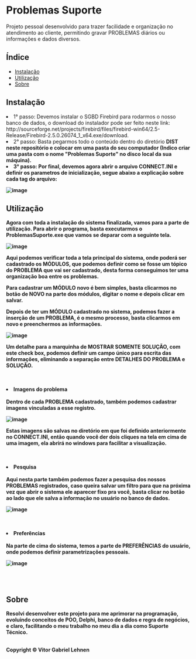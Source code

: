 <!DOCTYPE html>
<html>
<head>
    <meta charset="UTF-8">
</head>
<body>

<!-- Cabeçalho -->
<h1>Problemas Suporte</h1>

<!-- Descrição do Projeto -->
<p>Projeto pessoal desenvolvido para trazer facilidade e organização no atendimento ao cliente, permitindo gravar PROBLEMAS diários ou informações e dados diversos.</p>

<!-- Tabela de Conteúdo -->
<h2>Índice</h2>
<ul>
    <li><a href="#instalacao">Instalação</a></li>
    <li><a href="#utilizacao">Utilização</a></li>
    <li><a href="#sobre">Sobre</a></li>
</ul>

<!-- Instalação -->
<h2 id="instalacao">Instalação</h2>
<p>  <li> 1° passo: Devemos instalar o SGBD Firebird para rodarmos o nosso banco de dados, o download do instalador pode ser feito neste link: http://sourceforge.net/projects/firebird/files/firebird-win64/2.5-Release/Firebird-2.5.0.26074_1_x64.exe/download.
     <li> 2° passo: Basta pegarmos todo o conteúdo dentro do diretório <b>DIST neste repositório e colocar em uma pasta do seu computador (Indico criar uma pasta com o nome "Problemas Suporte" no disco local da sua máquina). 
     <li> 3° passo: Por final, devemos agora abrir o arquivo <b>CONNECT.INI e definir os parametros de inicialização, segue abaixo a explicação sobre cada tag do arquivo: 

![image](https://github.com/vitorglehnen/problemas_suporte/assets/107063776/e6d481ce-7641-48b2-bb5c-968817d4f4af)
<!-- Utilização --> 
<h2 id="utilizacao">Utilização</h2>
<p>Agora com toda a instalação do sistema finalizada, vamos para a parte de utilização. Para abrir o programa, basta executarmos o <b>ProblemasSuporte.exe que vamos se deparar com a seguinte tela.</p>

![image](https://github.com/vitorglehnen/problemas_suporte/assets/107063776/649dabcd-8e52-4277-a944-cc199cd32893)

Aqui podemos verificar toda a tela principal do sistema, onde poderá ser cadastrado os MÓDULOS, que podemos definir como se fosse um tópico do PROBLEMA que vai ser cadastrado, desta forma conseguimos ter uma organização boa entre os problemas.

Para cadastrar um MÓDULO novo é bem simples, basta clicarmos no botão de NOVO na parte dos módulos, digitar o nome e depois clicar em salvar.

Depois de ter um MÓDULO cadastrado no sistema, podemos fazer a inserção de um PROBLEMA, é o mesmo processo, basta clicarmos em novo e preenchermos as informações.

![image](https://github.com/vitorglehnen/problemas_suporte/assets/107063776/1c7589a2-03e0-4bf1-b4d8-5a9f499c63ee)

Um detalhe para a marquinha de MOSTRAR SOMENTE SOLUÇÃO, com este check box, podemos definir um campo único para escrita das informações, eliminando a separação entre DETALHES DO PROBLEMA e SOLUÇÃO.

<br>
<br>

<li> Imagens do problema
<br>
  <br>
Dentro de cada PROBLEMA cadastrado, também podemos cadastrar imagens vinculadas a esse registro.
  
![image](https://github.com/vitorglehnen/problemas_suporte/assets/107063776/fd55df27-b05c-4a48-8173-3344ebd1b9a7)
  
Estas imagens são salvas no diretório em que foi definido anteriormente no CONNECT.INI, então quando você der dois cliques na tela em cima de uma imagem, ela abrirá no windows
para facilitar a visualização.

<br>
<br>

<li> Pesquisa
<br>
<br>
  Aqui nesta parte também podemos fazer a pesquisa dos nossos PROBLEMAS registrados, caso queira salvar um filtro para que na próxima vez que abrir o sistema ele aparecer fixo pra você,
  basta clicar no botão ao lado que ele salva a informação no usuário no banco de dados.
  
  ![image](https://github.com/vitorglehnen/problemas_suporte/assets/107063776/b9074884-fa45-4483-a237-bf0221428e08)

<br>
<br>

<li> Preferências
<br>
<br>
  Na parte de cima do sistema, temos a parte de PREFERÊNCIAS do usuário, onde podemos definir parametrizações pessoais.

  ![image](https://github.com/vitorglehnen/problemas_suporte/assets/107063776/76445474-ea8c-4ae4-a915-a4cbe3ac79a1)

<br>
<br>

<h2 id="sobre">Sobre</h2>
  Resolvi desenvolver este projeto para me aprimorar na programação, evoluindo conceitos de POO, Delphi, banco de dados e regra de negócios, e claro,
  facilitando o meu trabalho no meu dia a dia como Suporte Técnico.

<br>
<br>
<footer>
    <p>Copyright &copy; Vitor Gabriel Lehnen</p>
</footer>

</body>
</html>
